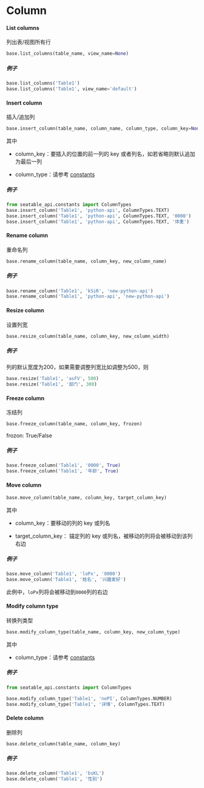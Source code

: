 # Column

#### List columns

列出表/视图所有行

```python
base.list_columns(table_name, view_name=None)
```

##### 例子

```python
base.list_columns('Table1')
base.list_columns('Table1', view_name='default')
```

#### Insert column

插入/追加列

```python
base.insert_column(table_name, column_name, column_type, column_key=None)
```

其中

* column_key：要插入的位置的前一列的 key 或者列名，如若省略则默认追加为最后一列

* column_type：请参考 [constants](../constants)

##### 例子

```python
from seatable_api.constants import ColumnTypes
base.insert_column('Table1', 'python-api', ColumnTypes.TEXT)
base.insert_column('Table1', 'python-api', ColumnTypes.TEXT, '0000')
base.insert_column('Table1', 'python-api', ColumnTypes.TEXT, '体重')
```

#### Rename column

重命名列

```python
base.rename_column(table_name, column_key, new_column_name)
```

##### 例子

```python
base.rename_column('Table1', 'kSiR', 'new-python-api')
base.rename_column('Table1', 'python-api', 'new-python-api')
```

#### Resize column

设置列宽

```python
base.resize_column(table_name, column_key, new_column_width)
```

##### 例子

列的默认宽度为200，如果需要调整列宽比如调整为500，则

```python
base.resize('Table1', 'asFV', 500)
base.resize('Table1', '部门', 300)
```

#### Freeze column

冻结列

```python
base.freeze_column(table_name, column_key, frozen)
```

frozon: True/False

##### 例子

```python
base.freeze_column('Table1', '0000', True)
base.freeze_column('Table1', '年龄', True)
```

#### Move column

```python
base.move_column(table_name, column_key, target_column_key)
```

其中

* column_key：要移动的列的 key 或列名

* target_column_key： 锚定列的 key 或列名，被移动的列将会被移动到该列右边

##### 例子

```python
base.move_column('Table1', 'loPx', '0000')
base.move_column('Table1', '姓名', '兴趣爱好')
```

此例中，`loPx`列将会被移动到`0000`列的右边

#### Modify column type

转换列类型

```python
base.modify_column_type(table_name, column_key, new_column_type)
```

其中

* column_type：请参考 [constants](../constants)

##### 例子

```python
from seatable_api.constants import ColumnTypes

base.modify_column_type('Table1', 'nePI', ColumnTypes.NUMBER)
base.modify_column_type('Table1', '详情', ColumnTypes.TEXT)
```

#### Delete column

删除列

```python
base.delete_column(table_name, column_key)
```

##### 例子

```python
base.delete_column('Table1', 'bsKL')
base.delete_column('Table1', '性别')
```

